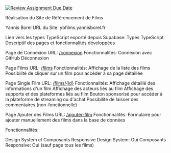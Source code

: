 [![Review Assignment Due Date](https://classroom.github.com/assets/deadline-readme-button-24ddc0f5d75046c5622901739e7c5dd533143b0c8e959d652212380cedb1ea36.svg)](https://classroom.github.com/a/DLDyybNZ)



Réalisation du Site de Référencement de Films

Yannis Borel
URL du Site: ybfilms.yannisborel.fr


Lien vers les types TypeScript exporté depuis Supabase: Types TypeScript
Descriptif des pages et fonctionnalités développées


Page de Connexion
URL: [/connexion](https://ybfilms.yannisborel.fr/login-logout)
Fonctionnalités:
Connexion avec GitHub
Déconnexion

Page Films
URL: [/films](https://ybfilms.yannisborel.fr/films)
Fonctionnalités:
Affichage de la liste des films
Possibilité de cliquer sur un film pour accéder à sa page détaillée 

Page Single Film
URL: [/films/{id}](https://ybfilms.yannisborel.fr/films/1)
Fonctionnalités:
Affichage détaillé des informations d'un film
Affichage des acteurs liés au film 
Affichage des supports et des plateformes liés au film
Bouton sponsorisé pour accéder à la plateforme de streaming ou d'achat 
Possibilité de laisser des commentaires (non-fonctionnelle)

Page Ajouter des Films
URL: [/ajouter-film]( https://ybfilms.yannisborel.fr/films/edit)
Fonctionnalités:
Formulaire pour ajouter manuellement des films dans la base de données



Fonctionnalités:

Design System et Composants Responsive
Design System: Oui
Composants Responsive: Oui (sauf page tous les films)